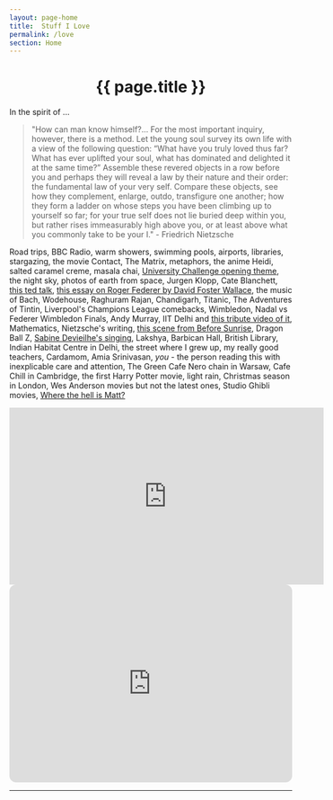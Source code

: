 ```yaml
---
layout: page-home
title:  Stuff I Love
permalink: /love
section: Home
---
```


<CENTER><h1 class="emphnext">{{ page.title }}</h1></CENTER>

In the spirit of ...

 > "How can man know himself?... For the most important inquiry, however, there is a method. Let the young soul survey its own life with a view of the following question: “What have you truly loved thus far? What has ever uplifted your soul, what has dominated and delighted it at the same time?” Assemble these revered objects in a row before you and perhaps they will reveal a law by their nature and their order: the fundamental law of your very self. Compare these objects, see how they complement, enlarge, outdo, transfigure one another; how they form a ladder on whose steps you have been climbing up to yourself so far; for your true self does not lie buried deep within you, but rather rises immeasurably high above you, or at least above what you commonly take to be your I."  - Friedrich Nietzsche


Road trips, BBC Radio, warm showers, swimming pools, airports, libraries, stargazing, the movie Contact, The Matrix, metaphors, the anime Heidi, salted caramel creme, masala chai, [University Challenge opening theme](https://www.youtube.com/watch?v=jrbpLRNDjOs&list=PLdIS7dENF-nXEe19T8RwR9FF-b-r1Lp6i&index=28), 
 the night sky, photos of earth from space, Jurgen Klopp, Cate Blanchett, [this ted talk](https://www.youtube.com/watch?v=dE1DuBesGYM), [this essay on Roger Federer by David Foster Wallace](https://www.nytimes.com/2006/08/20/sports/playmagazine/20federer.html?pagewanted=all), the music of Bach, Wodehouse, Raghuram Rajan, Chandigarh, Titanic, The Adventures of Tintin, Liverpool's Champions League comebacks, Wimbledon, Nadal vs Federer  Wimbledon Finals, Andy Murray,  IIT Delhi and [this tribute video of it](https://www.youtube.com/watch?v=pdcy4fbLwuc&list=PLdIS7dENF-nWYmcIjtKQjCvqthfjse1iw&index=4), Mathematics, Nietzsche's writing, [this scene from Before Sunrise](https://twitter.com/piyushahuja_in/status/1648127284757364739), Dragon Ball Z, [Sabine Devieilhe's singing](https://www.youtube.com/watch?v=1ymk_TYlnf4), Lakshya, Barbican Hall, British Library, Indian Habitat Centre in Delhi,  the street where I grew up, my really good teachers,  Cardamom, Amia Srinivasan, *you* - the person reading this with inexplicable care and attention, The Green Cafe Nero chain in Warsaw, Cafe Chill in Cambridge, the first Harry Potter movie, light rain, Christmas season in London, Wes Anderson movies but not the latest ones, Studio Ghibli movies, [Where the hell is Matt?](https://www.youtube.com/watch?v=zlfKdbWwruY)


<iframe width="560" height="315" src="https://www.youtube.com/embed/S7Jw3IDwzro" title="YouTube video player" frameborder="0" allow="accelerometer; autoplay; clipboard-write; encrypted-media; gyroscope; picture-in-picture; web-share" allowfullscreen></iframe>

<iframe style="border-radius:12px" src="https://open.spotify.com/embed/playlist/4j7hpnvq5w8PMpnK0f2MJt?utm_source=generator" width="100%" height="352" frameBorder="0" allowfullscreen="" allow="autoplay; clipboard-write; encrypted-media; fullscreen; picture-in-picture" loading="lazy"></iframe>


---


